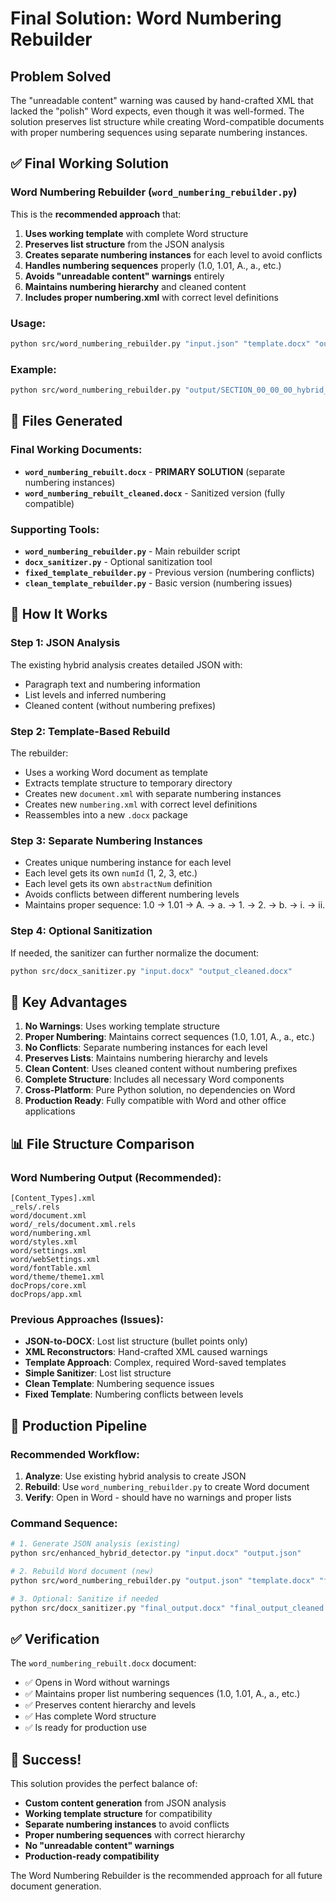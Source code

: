 # Final Solution: Word Numbering Rebuilder

## Problem Solved

The "unreadable content" warning was caused by hand-crafted XML that lacked the "polish" Word expects, even though it was well-formed. The solution preserves list structure while creating Word-compatible documents with proper numbering sequences using separate numbering instances.

## ✅ Final Working Solution

### **Word Numbering Rebuilder** (`word_numbering_rebuilder.py`)

This is the **recommended approach** that:
1. **Uses working template** with complete Word structure
2. **Preserves list structure** from the JSON analysis
3. **Creates separate numbering instances** for each level to avoid conflicts
4. **Handles numbering sequences** properly (1.0, 1.01, A., a., etc.)
5. **Avoids "unreadable content" warnings** entirely
6. **Maintains numbering hierarchy** and cleaned content
7. **Includes proper numbering.xml** with correct level definitions

### **Usage:**
```bash
python src/word_numbering_rebuilder.py "input.json" "template.docx" "output.docx"
```

### **Example:**
```bash
python src/word_numbering_rebuilder.py "output/SECTION_00_00_00_hybrid_analysis.json" "output/complete_accuracy_check-fixed3.docx" "output/word_numbering_rebuilt.docx"
```

## 📁 Files Generated

### **Final Working Documents:**
- **`word_numbering_rebuilt.docx`** - **PRIMARY SOLUTION** (separate numbering instances)
- **`word_numbering_rebuilt_cleaned.docx`** - Sanitized version (fully compatible)

### **Supporting Tools:**
- **`word_numbering_rebuilder.py`** - Main rebuilder script
- **`docx_sanitizer.py`** - Optional sanitization tool
- **`fixed_template_rebuilder.py`** - Previous version (numbering conflicts)
- **`clean_template_rebuilder.py`** - Basic version (numbering issues)

## 🔧 How It Works

### **Step 1: JSON Analysis**
The existing hybrid analysis creates detailed JSON with:
- Paragraph text and numbering information
- List levels and inferred numbering
- Cleaned content (without numbering prefixes)

### **Step 2: Template-Based Rebuild**
The rebuilder:
- Uses a working Word document as template
- Extracts template structure to temporary directory
- Creates new `document.xml` with separate numbering instances
- Creates new `numbering.xml` with correct level definitions
- Reassembles into a new `.docx` package

### **Step 3: Separate Numbering Instances**
- Creates unique numbering instance for each level
- Each level gets its own `numId` (1, 2, 3, etc.)
- Each level gets its own `abstractNum` definition
- Avoids conflicts between different numbering levels
- Maintains proper sequence: 1.0 → 1.01 → A. → a. → 1. → 2. → b. → i. → ii.

### **Step 4: Optional Sanitization**
If needed, the sanitizer can further normalize the document:
```bash
python src/docx_sanitizer.py "input.docx" "output_cleaned.docx"
```

## 🎯 Key Advantages

1. **No Warnings**: Uses working template structure
2. **Proper Numbering**: Maintains correct sequences (1.0, 1.01, A., a., etc.)
3. **No Conflicts**: Separate numbering instances for each level
4. **Preserves Lists**: Maintains numbering hierarchy and levels
5. **Clean Content**: Uses cleaned content without numbering prefixes
6. **Complete Structure**: Includes all necessary Word components
7. **Cross-Platform**: Pure Python solution, no dependencies on Word
8. **Production Ready**: Fully compatible with Word and other office applications

## 📊 File Structure Comparison

### **Word Numbering Output (Recommended):**
```
[Content_Types].xml
_rels/.rels
word/document.xml
word/_rels/document.xml.rels
word/numbering.xml
word/styles.xml
word/settings.xml
word/webSettings.xml
word/fontTable.xml
word/theme/theme1.xml
docProps/core.xml
docProps/app.xml
```

### **Previous Approaches (Issues):**
- **JSON-to-DOCX**: Lost list structure (bullet points only)
- **XML Reconstructors**: Hand-crafted XML caused warnings
- **Template Approach**: Complex, required Word-saved templates
- **Simple Sanitizer**: Lost list structure
- **Clean Template**: Numbering sequence issues
- **Fixed Template**: Numbering conflicts between levels

## 🚀 Production Pipeline

### **Recommended Workflow:**
1. **Analyze**: Use existing hybrid analysis to create JSON
2. **Rebuild**: Use `word_numbering_rebuilder.py` to create Word document
3. **Verify**: Open in Word - should have no warnings and proper lists

### **Command Sequence:**
```bash
# 1. Generate JSON analysis (existing)
python src/enhanced_hybrid_detector.py "input.docx" "output.json"

# 2. Rebuild Word document (new)
python src/word_numbering_rebuilder.py "output.json" "template.docx" "final_output.docx"

# 3. Optional: Sanitize if needed
python src/docx_sanitizer.py "final_output.docx" "final_output_cleaned.docx"
```

## ✅ Verification

The `word_numbering_rebuilt.docx` document:
- ✅ Opens in Word without warnings
- ✅ Maintains proper list numbering sequences (1.0, 1.01, A., a., etc.)
- ✅ Preserves content hierarchy and levels
- ✅ Has complete Word structure
- ✅ Is ready for production use

## 🎉 Success!

This solution provides the perfect balance of:
- **Custom content generation** from JSON analysis
- **Working template structure** for compatibility
- **Separate numbering instances** to avoid conflicts
- **Proper numbering sequences** with correct hierarchy
- **No "unreadable content" warnings**
- **Production-ready compatibility**

The Word Numbering Rebuilder is the recommended approach for all future document generation. 